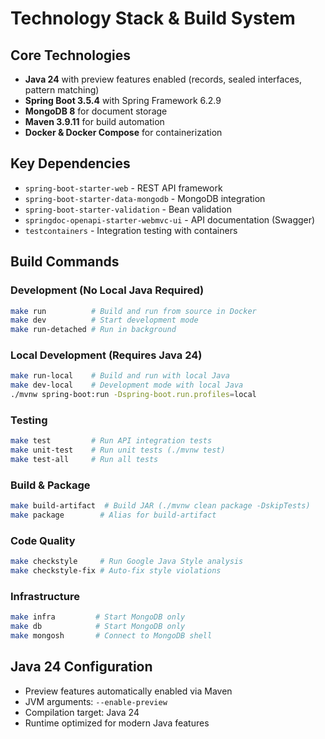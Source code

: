 # Technology Stack & Build System

## Core Technologies

- **Java 24** with preview features enabled (records, sealed interfaces, pattern matching)
- **Spring Boot 3.5.4** with Spring Framework 6.2.9
- **MongoDB 8** for document storage
- **Maven 3.9.11** for build automation
- **Docker & Docker Compose** for containerization

## Key Dependencies

- `spring-boot-starter-web` - REST API framework
- `spring-boot-starter-data-mongodb` - MongoDB integration
- `spring-boot-starter-validation` - Bean validation
- `springdoc-openapi-starter-webmvc-ui` - API documentation (Swagger)
- `testcontainers` - Integration testing with containers

## Build Commands

### Development (No Local Java Required)

```bash
make run          # Build and run from source in Docker
make dev          # Start development mode
make run-detached # Run in background
```

### Local Development (Requires Java 24)

```bash
make run-local    # Build and run with local Java
make dev-local    # Development mode with local Java
./mvnw spring-boot:run -Dspring-boot.run.profiles=local
```

### Testing

```bash
make test         # Run API integration tests
make unit-test    # Run unit tests (./mvnw test)
make test-all     # Run all tests
```

### Build & Package

```bash
make build-artifact  # Build JAR (./mvnw clean package -DskipTests)
make package        # Alias for build-artifact
```

### Code Quality

```bash
make checkstyle     # Run Google Java Style analysis
make checkstyle-fix # Auto-fix style violations
```

### Infrastructure

```bash
make infra         # Start MongoDB only
make db            # Start MongoDB only
make mongosh       # Connect to MongoDB shell
```

## Java 24 Configuration

- Preview features automatically enabled via Maven
- JVM arguments: `--enable-preview`
- Compilation target: Java 24
- Runtime optimized for modern Java features
